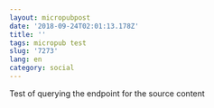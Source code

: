 ```yaml
---
layout: micropubpost
date: '2018-09-24T02:01:13.178Z'
title: ''
tags: micropub test
slug: '7273'
lang: en
category: social
---
```

Test of querying the endpoint for the source content
